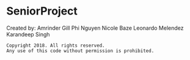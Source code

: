 # SeniorProject
Created by:
    Amrinder Gill
    Phi Nguyen
    Nicole Baze
    Leonardo Melendez
    Karandeep Singh

    Copyright 2018. All rights reserved.
    Any use of this code without permission is prohibited.


